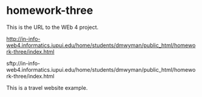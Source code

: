 # homework-three

This is the URL to the WEb 4 project.

http://in-info-web4.informatics.iupui.edu/home/students/dmwyman/public_html/homework-three/index.html

sftp://in-info-web4.informatics.iupui.edu/home/students/dmwyman/public_html/homework-three/index.html

This is a travel website example.
